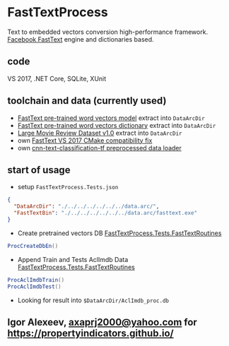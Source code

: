 # FastTextProcess
Text to embedded vectors conversion high-performance framework.
[Facebook FastText](https://fasttext.cc) engine and dictionaries based.
 
## code
VS 2017, .NET Core, SQLite, XUnit

## toolchain and data (currently used)
- [FastText pre-trained word vectors model](https://s3-us-west-1.amazonaws.com/fasttext-vectors/cc.en.300.bin.gz) extract into `DataArcDir`
- [FastText pre-trained word vectors dictionary](https://s3-us-west-1.amazonaws.com/fasttext-vectors/cc.en.300.vec.gz) extract into `DataArcDir`
- [Large Movie Review Dataset v1.0](https://www.kaggle.com/iarunava/imdb-movie-reviews-dataset) extract into `DataArcDir`
- own [FastText VS 2017 CMake compatibility fix](https://github.com/Axaprj/fastText)
- own [cnn-text-classification-tf preprocessed data loader](https://github.com/Axaprj/cnn-text-classification-tf/blob/master/vocab_process_ft.3.py)

## start of usage 
- setup `FastTextProcess.Tests.json`
```json
{
  "DataArcDir": "./../../../../../../data.arc/",
  "FastTextBin": "./../../../../../../data.arc/fasttext.exe"
}
```
- Create pretrained vectors DB [FastTextProcess.Tests.FastTextRoutines](https://github.com/Axaprj/FastTextProcess/blob/master/Tests/FastTextProcess.Tests/FastTextRoutines.cs)
```c#
ProcCreateDbEn()
```
- Append Train and Tests  AclImdb Data [FastTextProcess.Tests.FastTextRoutines](https://github.com/Axaprj/FastTextProcess/blob/master/Tests/FastTextProcess.Tests/FastTextRoutines.cs)
```c#
ProcAclImdbTrain()
ProcAclImdbTest()
```
- Looking for result into `$DataArcDir/AclImdb_proc.db`

## Igor Alexeev, axaprj2000@yahoo.com for https://propertyindicators.github.io/
